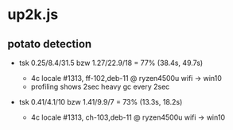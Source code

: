 # up2k.js

## potato detection

* tsk 0.25/8.4/31.5 bzw 1.27/22.9/18 = 77% (38.4s, 49.7s)
  * 4c locale #1313, ff-102,deb-11 @ ryzen4500u wifi -> win10
  * profiling shows 2sec heavy gc every 2sec

* tsk 0.41/4.1/10 bzw 1.41/9.9/7 = 73% (13.3s, 18.2s)
  * 4c locale #1313, ch-103,deb-11 @ ryzen4500u wifi -> win10
